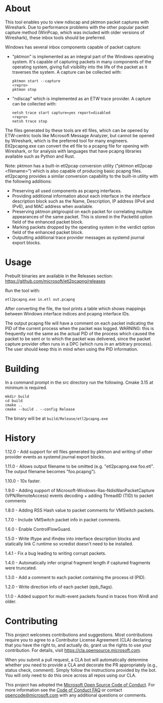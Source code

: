 
# About

This tool enables you to view ndiscap and pktmon packet captures with Wireshark. Due to performance problems with the other popular packet capture method (WinPcap, which was included with older versions of Wireshark), these inbox tools should be preferred.

Windows has several inbox components capable of packet capture:

- "pktmon" is implemented as an integral part of the Windows operating system.  It's capable of capturing packets in many components of the operating system, giving full visibility into the life of the packet as it traverses the system. A capture can be collected with:
   ```
   pktmon start --capture
   <repro>
   pktmon stop
   ```
- "ndiscap" which is implemented as an ETW trace provider. A capture can be collected with:
   ```
   netsh trace start capture=yes report=disabled
   <repro>
   netsh trace stop
   ```

The files generated by these tools are etl files, which can be opened by ETW-centric tools like Microsoft Message Analyzer, but cannot be opened by Wireshark, which is the preferred tool for many engineers. Etl2pcapng.exe can convert the etl file to a pcapng file for opening with Wireshark, or for analysis with languages that have pcapng libraries available such as Python and Rust.

Note: pktmon has a built-in etl2pcap conversion utility ("pktmon etl2pcap \<filename>") which is also capable of producing basic pcapng files.  etl2pcapng provides a similar conversion capability to the built-in utility with the following additions:
- Preserving all used components as pcapng interfaces.
- Providing additional information about each interface in the interface description block such as the Name, Description, IP address (IPv4 and IPv6), and MAC address when available.
- Preserving pktmon pktgroupid on each packet for correlating multiple appearances of the same packet.  This is stored in the PacketId option field of the enhanced packet block.
- Marking packets dropped by the operating system in the verdict option field of the enhanced packet block.
- Outputting additional trace provider messages as systemd journal export blocks.

# Usage

Prebuilt binaries are available in the Releases section: https://github.com/microsoft/etl2pcapng/releases

Run the tool with:

```
etl2pcapng.exe in.etl out.pcapng
```

After converting the file, the tool prints a table which shows mappings between Windows
interface indices and pcapng interface IDs.

The output pcapng file will have a comment on each packet indicating the PID
of the current process when the packet was logged. WARNING: this is frequently
not the same as the actual PID of the process which caused the packet to be
sent or to which the packet was delivered, since the packet capture provider
often runs in a DPC (which runs in an arbitrary process). The user should keep
this in mind when using the PID information.

# Building

In a command prompt in the src directory run the following. Cmake 3.15 at minimum is required.

```
mkdir build
cd build
cmake ..
cmake --build . --config Release
```

The binary will be at `build/Release/etl2pcapng.exe`

# History

1.12.0 - Add support for etl files generated by pktmon and writing of other provider events as systemd journal export blocks.

1.11.0 - Allows output filename to be omitted (e.g. "etl2pcapng.exe foo.etl". The output filename becomes "foo.pcapng").

1.10.0 - 10x faster.

1.9.0 - Adding support of Microsoft-Windows-Ras-NdisWanPacketCapture (VPN/RemoteAccess) events decoding + adding ThreadID (TID) to packet comments 

1.8.0 - Adding RSS Hash value to packet comments for VMSwitch packets.

1.7.0 - Include VMSwitch packet info in packet comments.

1.6.0 - Enable ControlFlowGuard.

1.5.0 - Write iftype and ifindex into interface description blocks and statically link C runtime so vcredist doesn't need to be installed.

1.4.1 - Fix a bug leading to writing corrupt packets.

1.4.0 - Automatically infer original fragment length if captured fragments were truncated.

1.3.0 - Add a comment to each packet containing the process id (PID).

1.2.0 - Write direction info of each packet (epb_flags).

1.1.0 - Added support for multi-event packets found in traces from Win8 and older.

# Contributing

This project welcomes contributions and suggestions.  Most contributions require you to agree to a
Contributor License Agreement (CLA) declaring that you have the right to, and actually do, grant us
the rights to use your contribution. For details, visit https://cla.opensource.microsoft.com.

When you submit a pull request, a CLA bot will automatically determine whether you need to provide
a CLA and decorate the PR appropriately (e.g., status check, comment). Simply follow the instructions
provided by the bot. You will only need to do this once across all repos using our CLA.

This project has adopted the [Microsoft Open Source Code of Conduct](https://opensource.microsoft.com/codeofconduct/).
For more information see the [Code of Conduct FAQ](https://opensource.microsoft.com/codeofconduct/faq/) or
contact [opencode@microsoft.com](mailto:opencode@microsoft.com) with any additional questions or comments.
